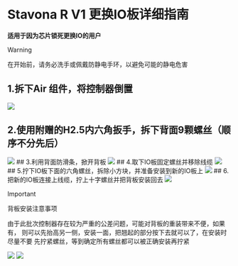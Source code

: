 # Stavona R V1 更换IO板详细指南

**适用于因为芯片锁死更换IO的用户**

> [!WARNING]
>
> 在开始前，请务必洗手或佩戴防静电手环，以避免可能的静电危害

## 1.拆下Air 组件，将控制器倒置
<img src="01.jpg">

## 2.使用附赠的H2.5内六角扳手，拆下背面9颗螺丝（顺序不分先后）
<img src="02.jpg">
## 3.利用背面防滑条，掀开背板
<img src="03.jpg">
## 4.取下IO板固定螺丝并移除线缆
<img src="04.jpg">
## 5.拧下IO板下面的六角螺丝，拆除小方块，并准备安装到新的IO板上
<img src="05.jpg">
## 6.把新的IO板连接上线缆，拧上十字螺丝并把背板安装回去
<img src="06.jpg">

> [!IMPORTANT]
>
> 背板安装注意事项 
>
>  由于此批次控制器存在较为严重的公差问题，可能对背板的重装带来不便，如果有， 则可以先抬高另一侧，安装一面，把翘起的部分按下去就可以了，在安装时尽量不要 先拧紧螺丝，等到确定所有螺丝都可以被正确安装再拧紧
>  

<img src="07.jpg">
<img src="08.jpg">
